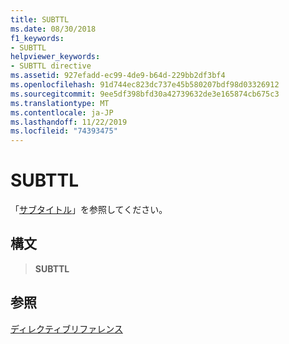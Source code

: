 ```yaml
---
title: SUBTTL
ms.date: 08/30/2018
f1_keywords:
- SUBTTL
helpviewer_keywords:
- SUBTTL directive
ms.assetid: 927efadd-ec99-4de9-b64d-229bb2df3bf4
ms.openlocfilehash: 91d744ec823dc737e45b580207bdf98d03326912
ms.sourcegitcommit: 9ee5df398bfd30a42739632de3e165874cb675c3
ms.translationtype: MT
ms.contentlocale: ja-JP
ms.lasthandoff: 11/22/2019
ms.locfileid: "74393475"
---
```

# <a name="subttl"></a>SUBTTL

「[サブタイトル](../../assembler/masm/subtitle.md)」を参照してください。

## <a name="syntax"></a>構文

> **SUBTTL**

## <a name="see-also"></a>参照

[ディレクティブリファレンス](directives-reference.md)
